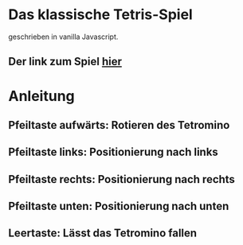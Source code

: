 # Das klassische Tetris-Spiel 
geschrieben in vanilla Javascript. 
## Der link zum Spiel <a href="https://davidkitz.github.io/Tetris/">hier</a>
# Anleitung
## Pfeiltaste aufwärts: Rotieren des Tetromino
## Pfeiltaste links: Positionierung nach links
## Pfeiltaste rechts: Positionierung nach rechts
## Pfeiltaste unten: Positionierung nach unten
## Leertaste: Lässt das Tetromino fallen
